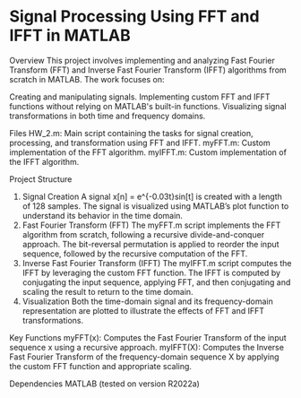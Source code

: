 # Signal Processing Using FFT and IFFT in MATLAB
Overview
This project involves implementing and analyzing Fast Fourier Transform (FFT) and Inverse Fast Fourier Transform (IFFT) algorithms from scratch in MATLAB. The work focuses on:

Creating and manipulating signals.
Implementing custom FFT and IFFT functions without relying on MATLAB's built-in functions.
Visualizing signal transformations in both time and frequency domains.

Files
HW_2.m: Main script containing the tasks for signal creation, processing, and transformation using FFT and IFFT.
myFFT.m: Custom implementation of the FFT algorithm.
myIFFT.m: Custom implementation of the IFFT algorithm.

Project Structure
1. Signal Creation
A signal x[n] = e^{-0.03t}sin[t] is created with a length of 128 samples.
The signal is visualized using MATLAB’s plot function to understand its behavior in the time domain.
2. Fast Fourier Transform (FFT)
The myFFT.m script implements the FFT algorithm from scratch, following a recursive divide-and-conquer approach.
The bit-reversal permutation is applied to reorder the input sequence, followed by the recursive computation of the FFT.
3. Inverse Fast Fourier Transform (IFFT)
The myIFFT.m script computes the IFFT by leveraging the custom FFT function.
The IFFT is computed by conjugating the input sequence, applying FFT, and then conjugating and scaling the result to return to the time domain.
4. Visualization
Both the time-domain signal and its frequency-domain representation are plotted to illustrate the effects of FFT and IFFT transformations.

Key Functions
myFFT(x): Computes the Fast Fourier Transform of the input sequence x using a recursive approach.
myIFFT(X): Computes the Inverse Fast Fourier Transform of the frequency-domain sequence X by applying the custom FFT function and appropriate scaling.

Dependencies
MATLAB (tested on version R2022a)
